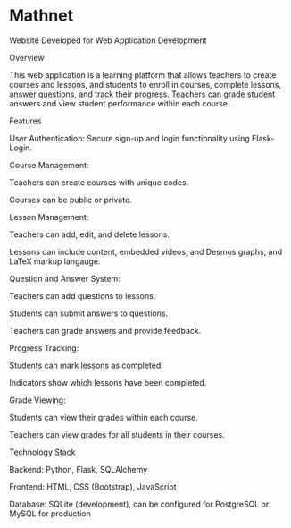 # Mathnet
Website Developed for Web Application Development

Overview

This web application is a learning platform that allows teachers to create courses and lessons, and students to enroll in courses, complete lessons, answer questions, and track their progress. Teachers can grade student answers and view student performance within each course.

Features

User Authentication: Secure sign-up and login functionality using Flask-Login.

Course Management:

Teachers can create courses with unique codes.

Courses can be public or private.

Lesson Management:

Teachers can add, edit, and delete lessons.

Lessons can include content, embedded videos, and Desmos graphs, and LaTeX markup langauge.

Question and Answer System:

Teachers can add questions to lessons.

Students can submit answers to questions.

Teachers can grade answers and provide feedback.

Progress Tracking:

Students can mark lessons as completed.

Indicators show which lessons have been completed.

Grade Viewing:

Students can view their grades within each course.

Teachers can view grades for all students in their courses.


Technology Stack

Backend: Python, Flask, SQLAlchemy

Frontend: HTML, CSS (Bootstrap), JavaScript

Database: SQLite (development), can be configured for PostgreSQL or MySQL for production
